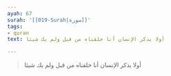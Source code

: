```yaml
---
ayah: 67
surah: '[[019-Surah|سورة]]'
tags:
- quran
text: أولا يذكر الإنسان أنا خلقناه من قبل ولم يك شيئا

---
```

> أولا يذكر الإنسان أنا خلقناه من قبل ولم يك شيئا
